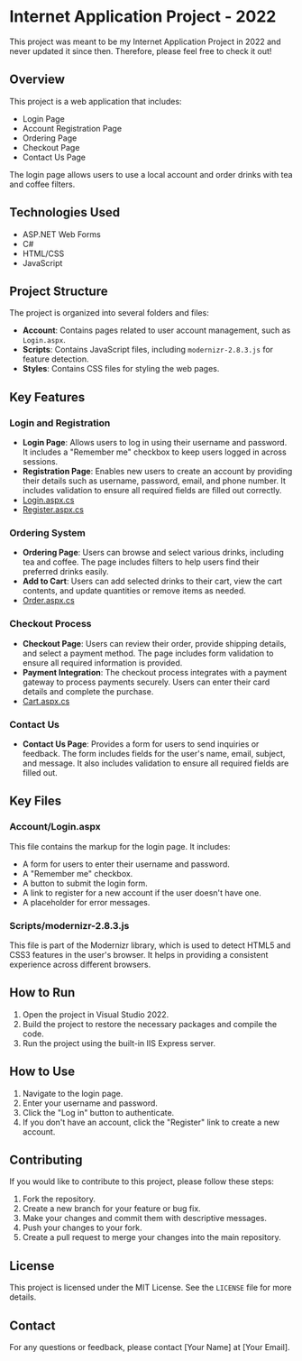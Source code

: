 # Internet Application Project - 2022

This project was meant to be my Internet Application Project in 2022 and never updated it since then. Therefore, please feel free to check it out!

## Overview
This project is a web application that includes:
- Login Page
- Account Registration Page
- Ordering Page
- Checkout Page
- Contact Us Page

The login page allows users to use a local account and order drinks with tea and coffee filters.

## Technologies Used
- ASP.NET Web Forms
- C#
- HTML/CSS
- JavaScript

## Project Structure
The project is organized into several folders and files:

- **Account**: Contains pages related to user account management, such as `Login.aspx`.
- **Scripts**: Contains JavaScript files, including `modernizr-2.8.3.js` for feature detection.
- **Styles**: Contains CSS files for styling the web pages.

## Key Features


### Login and Registration
- **Login Page**: Allows users to log in using their username and password. It includes a "Remember me" checkbox to keep users logged in across sessions.
- **Registration Page**: Enables new users to create an account by providing their details such as username, password, email, and phone number. It includes validation to ensure all required fields are filled out correctly.
- [Login.aspx.cs](https://github.com/FirdausHisham/CoffeeWebsite2022/blob/92b18f4cb7475749de627d5778f3ffcdad0c1c39/Project/Account/Login.aspx.cs)
- [Register.aspx.cs](https://github.com/FirdausHisham/CoffeeWebsite2022/blob/92b18f4cb7475749de627d5778f3ffcdad0c1c39/Project/Account/Register.aspx.cs)

### Ordering System
- **Ordering Page**: Users can browse and select various drinks, including tea and coffee. The page includes filters to help users find their preferred drinks easily.
- **Add to Cart**: Users can add selected drinks to their cart, view the cart contents, and update quantities or remove items as needed.
- [Order.aspx.cs](https://github.com/FirdausHisham/CoffeeWebsite2022/blob/92b18f4cb7475749de627d5778f3ffcdad0c1c39/Project/HYSSOnline/Order.aspx.cs)

### Checkout Process
- **Checkout Page**: Users can review their order, provide shipping details, and select a payment method. The page includes form validation to ensure all required information is provided.
- **Payment Integration**: The checkout process integrates with a payment gateway to process payments securely. Users can enter their card details and complete the purchase.
- [Cart.aspx.cs](https://github.com/FirdausHisham/CoffeeWebsite2022/blob/92b18f4cb7475749de627d5778f3ffcdad0c1c39/Project/HYSSOnline/Cart.aspx.cs)

### Contact Us
- **Contact Us Page**: Provides a form for users to send inquiries or feedback. The form includes fields for the user's name, email, subject, and message. It also includes validation to ensure all required fields are filled out.

## Key Files
### Account/Login.aspx
This file contains the markup for the login page. It includes:
- A form for users to enter their username and password.
- A "Remember me" checkbox.
- A button to submit the login form.
- A link to register for a new account if the user doesn't have one.
- A placeholder for error messages.

### Scripts/modernizr-2.8.3.js
This file is part of the Modernizr library, which is used to detect HTML5 and CSS3 features in the user's browser. It helps in providing a consistent experience across different browsers.

## How to Run
1. Open the project in Visual Studio 2022.
2. Build the project to restore the necessary packages and compile the code.
3. Run the project using the built-in IIS Express server.

## How to Use
1. Navigate to the login page.
2. Enter your username and password.
3. Click the "Log in" button to authenticate.
4. If you don't have an account, click the "Register" link to create a new account.

## Contributing
If you would like to contribute to this project, please follow these steps:
1. Fork the repository.
2. Create a new branch for your feature or bug fix.
3. Make your changes and commit them with descriptive messages.
4. Push your changes to your fork.
5. Create a pull request to merge your changes into the main repository.

## License
This project is licensed under the MIT License. See the `LICENSE` file for more details.

## Contact
For any questions or feedback, please contact [Your Name] at [Your Email].
